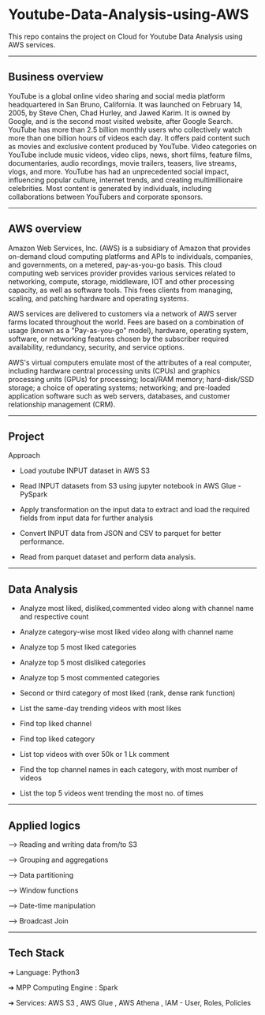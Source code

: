 # Youtube-Data-Analysis-using-AWS
This repo contains the project on Cloud for Youtube Data Analysis using AWS services.


-----------------
Business overview
-----------------

YouTube is a global online video sharing and social media platform headquartered in San Bruno, California. It was launched on February 14, 2005, by Steve Chen, Chad Hurley, and Jawed Karim. 
It is owned by Google, and is the second most visited website, after Google Search. YouTube has more than 2.5 billion monthly users who collectively watch    more than one billion hours of videos each day. 
It offers paid content such as movies and exclusive content produced by YouTube.
Video categories on YouTube include music videos, video clips, news, short films, feature films, documentaries, audio recordings, movie trailers, teasers, live streams, vlogs, and more. 
YouTube has had an unprecedented social impact, influencing popular culture, internet trends, and creating multimillionaire celebrities.
Most content is generated by individuals, including collaborations between YouTubers and corporate sponsors.


------------
AWS overview
------------
Amazon Web Services, Inc. (AWS) is a subsidiary of Amazon that provides on-demand cloud computing platforms and APIs to individuals, companies, and governments, on a metered, pay-as-you-go basis. This cloud computing web services provider provides various services related to networking, compute, storage, middleware, IOT and other processing capacity, as well as software tools. This frees clients from managing, scaling, and patching hardware and operating systems.

AWS services are delivered to customers via a network of AWS server farms located throughout the world. Fees are based on a combination of usage (known as a "Pay-as-you-go" model), hardware, operating system, software, or networking features chosen by the subscriber required availability, redundancy, security, and service options.

AWS's virtual computers emulate most of the attributes of a real computer, including hardware central processing units (CPUs) and graphics processing units (GPUs) for processing; local/RAM memory; hard-disk/SSD storage; a choice of operating systems; networking; and pre-loaded application software such as web servers, databases, and customer relationship management (CRM).


-------
Project
-------

Approach

-   Load youtube INPUT dataset in AWS S3

-   Read INPUT datasets from S3 using jupyter notebook in AWS Glue - PySpark

-   Apply transformation on the input data to extract and load the required fields from input data for further analysis

-   Convert INPUT data from JSON and CSV to parquet for better performance.

-   Read from parquet dataset and perform data analysis.


-------------
Data Analysis
-------------

-   Analyze most liked, disliked,commented video along with channel name and respective count

-   Analyze category-wise most liked video along with channel name

-   Analyze top 5 most liked categories

-   Analyze top 5 most disliked categories

-   Analyze top 5 most commented categories

-   Second or third category of most liked (rank, dense rank function)

-   List the same-day trending videos with most likes

-   Find top liked channel

-   Find top liked category

-   List top videos with over 50k or 1 Lk comment

-   Find the top channel names in each category, with most number of videos

-   List the top 5 videos went trending the most no. of times

--------------
Applied logics
--------------
--> Reading and writing data from/to S3

--> Grouping and aggregations

--> Data partitioning

--> Window functions

--> Date-time manipulation

--> Broadcast Join


----------
Tech Stack
----------
➔ Language: Python3 

➔ MPP Computing Engine : Spark

➔ Services: AWS S3 , AWS Glue , AWS Athena , IAM - User, Roles, Policies
